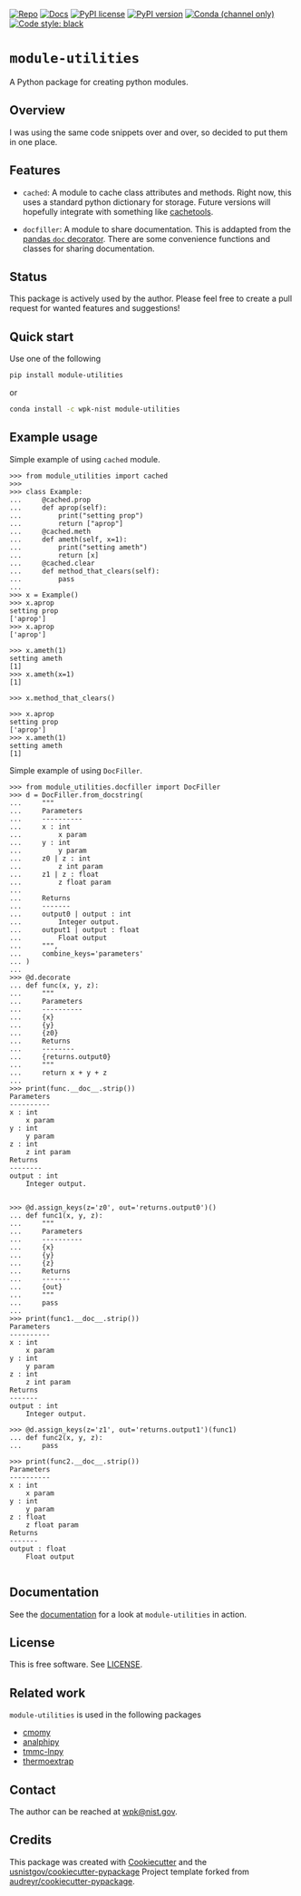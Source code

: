 <!-- markdownlint-disable MD041 -->

[![Repo][repo-badge]][repo-link] [![Docs][docs-badge]][docs-link]
[![PyPI license][license-badge]][license-link]
[![PyPI version][pypi-badge]][pypi-link]
[![Conda (channel only)][conda-badge]][conda-link]
[![Code style: black][black-badge]][black-link]

<!--
  For more badges, see
  https://shields.io/category/other
  https://naereen.github.io/badges/
  [pypi-badge]: https://badge.fury.io/py/module-utilities
-->

[black-badge]: https://img.shields.io/badge/code%20style-black-000000.svg
[black-link]: https://github.com/psf/black
[pypi-badge]: https://img.shields.io/pypi/v/module-utilities
[pypi-link]: https://pypi.org/project/module-utilities
[docs-badge]: https://img.shields.io/badge/docs-sphinx-informational
[docs-link]: https://pages.nist.gov/module-utilities/
[repo-badge]: https://img.shields.io/badge/--181717?logo=github&logoColor=ffffff
[repo-link]: https://github.com/usnistgov/module-utilities
[conda-badge]: https://img.shields.io/conda/v/wpk-nist/module-utilities
[conda-link]: https://anaconda.org/wpk-nist/module-utilities
[license-badge]: https://img.shields.io/pypi/l/cmomy?color=informational
[license-link]: https://github.com/usnistgov/module-utilities/blob/main/LICENSE

<!-- other links -->

[cachetools]: https://github.com/tkem/cachetools/

# `module-utilities`

A Python package for creating python modules.

## Overview

I was using the same code snippets over and over, so decided to put them in one
place.

## Features

- `cached`: A module to cache class attributes and methods. Right now, this uses
  a standard python dictionary for storage. Future versions will hopefully
  integrate with something like [cachetools].

- `docfiller`: A module to share documentation. This is addapted from the
  [pandas `doc` decorator](https://github.com/pandas-dev/pandas/blob/main/pandas/util/_decorators.py).
  There are some convenience functions and classes for sharing documentation.

## Status

This package is actively used by the author. Please feel free to create a pull
request for wanted features and suggestions!

## Quick start

Use one of the following

```bash
pip install module-utilities
```

or

```bash
conda install -c wpk-nist module-utilities
```

## Example usage

Simple example of using `cached` module.

```pycon
>>> from module_utilities import cached
>>>
>>> class Example:
...     @cached.prop
...     def aprop(self):
...         print("setting prop")
...         return ["aprop"]
...     @cached.meth
...     def ameth(self, x=1):
...         print("setting ameth")
...         return [x]
...     @cached.clear
...     def method_that_clears(self):
...         pass
...
>>> x = Example()
>>> x.aprop
setting prop
['aprop']
>>> x.aprop
['aprop']

>>> x.ameth(1)
setting ameth
[1]
>>> x.ameth(x=1)
[1]

>>> x.method_that_clears()

>>> x.aprop
setting prop
['aprop']
>>> x.ameth(1)
setting ameth
[1]

```

Simple example of using `DocFiller`.

```pycon
>>> from module_utilities.docfiller import DocFiller
>>> d = DocFiller.from_docstring(
...     """
...     Parameters
...     ----------
...     x : int
...         x param
...     y : int
...         y param
...     z0 | z : int
...         z int param
...     z1 | z : float
...         z float param
...
...     Returns
...     -------
...     output0 | output : int
...         Integer output.
...     output1 | output : float
...         Float output
...     """,
...     combine_keys='parameters'
... )
...
>>> @d.decorate
... def func(x, y, z):
...     """
...     Parameters
...     ----------
...     {x}
...     {y}
...     {z0}
...     Returns
...     --------
...     {returns.output0}
...     """
...     return x + y + z
...
>>> print(func.__doc__.strip())
Parameters
----------
x : int
    x param
y : int
    y param
z : int
    z int param
Returns
--------
output : int
    Integer output.


>>> @d.assign_keys(z='z0', out='returns.output0')()
... def func1(x, y, z):
...     """
...     Parameters
...     ----------
...     {x}
...     {y}
...     {z}
...     Returns
...     -------
...     {out}
...     """
...     pass
...
>>> print(func1.__doc__.strip())
Parameters
----------
x : int
    x param
y : int
    y param
z : int
    z int param
Returns
-------
output : int
    Integer output.

>>> @d.assign_keys(z='z1', out='returns.output1')(func1)
... def func2(x, y, z):
...     pass

>>> print(func2.__doc__.strip())
Parameters
----------
x : int
    x param
y : int
    y param
z : float
    z float param
Returns
-------
output : float
    Float output


```

<!-- end-docs -->

## Documentation

See the [documentation][docs-link] for a look at `module-utilities` in action.

## License

This is free software. See [LICENSE][license-link].

## Related work

`module-utilities` is used in the following packages

- [cmomy]
- [analphipy]
- [tmmc-lnpy]
- [thermoextrap]

[cmomy]: https://github.com/usnistgov/cmomy
[analphipy]: https://github.com/usnistgov/analphipy
[tmmc-lnpy]: https://github.com/usnistgov/tmmc-lnpy
[thermoextrap]: https://github.com/usnistgov/thermoextrap

## Contact

The author can be reached at wpk@nist.gov.

## Credits

This package was created with
[Cookiecutter](https://github.com/audreyr/cookiecutter) and the
[usnistgov/cookiecutter-pypackage](https://github.com/usnistgov/cookiecutter-pypackage)
Project template forked from
[audreyr/cookiecutter-pypackage](https://github.com/audreyr/cookiecutter-pypackage).

